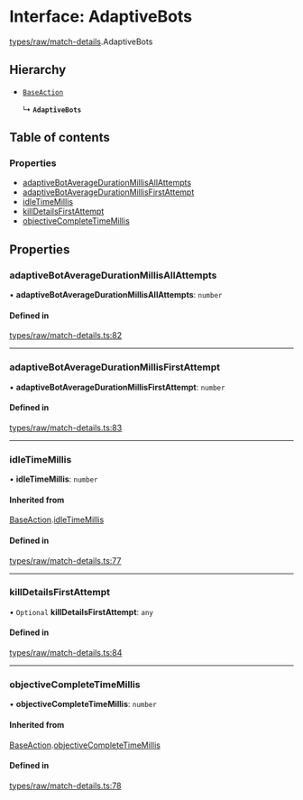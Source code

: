 # Interface: AdaptiveBots

[types/raw/match-details](../modules/types_raw_match_details.md).AdaptiveBots

## Hierarchy

- [`BaseAction`](types_raw_match_details.BaseAction.md)

  ↳ **`AdaptiveBots`**

## Table of contents

### Properties

- [adaptiveBotAverageDurationMillisAllAttempts](types_raw_match_details.AdaptiveBots.md#adaptivebotaveragedurationmillisallattempts)
- [adaptiveBotAverageDurationMillisFirstAttempt](types_raw_match_details.AdaptiveBots.md#adaptivebotaveragedurationmillisfirstattempt)
- [idleTimeMillis](types_raw_match_details.AdaptiveBots.md#idletimemillis)
- [killDetailsFirstAttempt](types_raw_match_details.AdaptiveBots.md#killdetailsfirstattempt)
- [objectiveCompleteTimeMillis](types_raw_match_details.AdaptiveBots.md#objectivecompletetimemillis)

## Properties

### adaptiveBotAverageDurationMillisAllAttempts

• **adaptiveBotAverageDurationMillisAllAttempts**: `number`

#### Defined in

[types/raw/match-details.ts:82](https://github.com/jameslinimk/unofficial-valorant-api/blob/317491a/package/src/types/raw/match-details.ts#L82)

___

### adaptiveBotAverageDurationMillisFirstAttempt

• **adaptiveBotAverageDurationMillisFirstAttempt**: `number`

#### Defined in

[types/raw/match-details.ts:83](https://github.com/jameslinimk/unofficial-valorant-api/blob/317491a/package/src/types/raw/match-details.ts#L83)

___

### idleTimeMillis

• **idleTimeMillis**: `number`

#### Inherited from

[BaseAction](types_raw_match_details.BaseAction.md).[idleTimeMillis](types_raw_match_details.BaseAction.md#idletimemillis)

#### Defined in

[types/raw/match-details.ts:77](https://github.com/jameslinimk/unofficial-valorant-api/blob/317491a/package/src/types/raw/match-details.ts#L77)

___

### killDetailsFirstAttempt

• `Optional` **killDetailsFirstAttempt**: `any`

#### Defined in

[types/raw/match-details.ts:84](https://github.com/jameslinimk/unofficial-valorant-api/blob/317491a/package/src/types/raw/match-details.ts#L84)

___

### objectiveCompleteTimeMillis

• **objectiveCompleteTimeMillis**: `number`

#### Inherited from

[BaseAction](types_raw_match_details.BaseAction.md).[objectiveCompleteTimeMillis](types_raw_match_details.BaseAction.md#objectivecompletetimemillis)

#### Defined in

[types/raw/match-details.ts:78](https://github.com/jameslinimk/unofficial-valorant-api/blob/317491a/package/src/types/raw/match-details.ts#L78)
